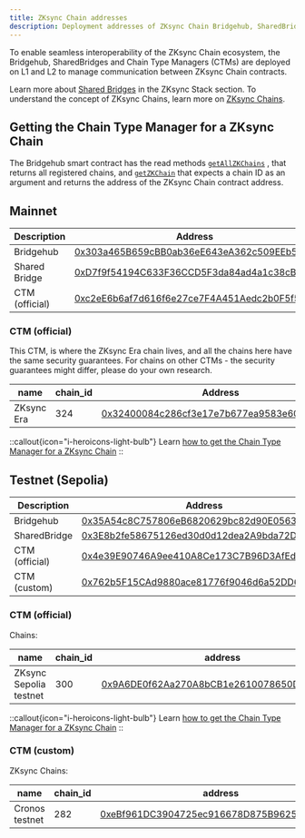 ```yaml
---
title: ZKsync Chain addresses
description: Deployment addresses of ZKsync Chain Bridgehub, SharedBridge, and CTMs.
---
```


To enable seamless interoperability of the ZKsync Chain ecosystem,
the Bridgehub, SharedBridges and Chain Type Managers (CTMs) are deployed on L1 and L2 to
manage communication between ZKsync Chain contracts.

Learn more about [Shared Bridges](/zksync-protocol/contracts/l1-contracts/shared-bridges) in the ZKsync Stack section.
To understand the concept of ZKsync Chains, learn more on [ZKsync Chains](/zk-stack/zk-chains).

## Getting the Chain Type Manager for a ZKsync Chain

The Bridgehub smart contract has the read methods [`getAllZKChains`](https://github.com/matter-labs/era-contracts/blob/3d9fd025516ddaa3e259d9e2e9d572620f05786b/l1-contracts/contracts/bridgehub/Bridgehub.sol#L422)
, that returns all registered chains, and [`getZKChain`](https://github.com/matter-labs/era-contracts/blob/3d9fd025516ddaa3e259d9e2e9d572620f05786b/l1-contracts/contracts/bridgehub/Bridgehub.sol#L439)
that expects a chain ID as an argument and returns the address of the ZKsync Chain contract address.

## Mainnet

| Description    | Address |
| -------------- | ------- |
| Bridgehub      | [0x303a465B659cBB0ab36eE643eA362c509EEb5213](https://etherscan.io/address/0x303a465B659cBB0ab36eE643eA362c509EEb5213) |
| Shared Bridge  | [0xD7f9f54194C633F36CCD5F3da84ad4a1c38cB2cB](https://etherscan.io/address/0xD7f9f54194C633F36CCD5F3da84ad4a1c38cB2cB) |
| CTM (official) | [0xc2eE6b6af7d616f6e27ce7F4A451Aedc2b0F5f5C](https://etherscan.io/address/0xc2eE6b6af7d616f6e27ce7F4A451Aedc2b0F5f5C) |

### CTM (official)

This CTM, is where the ZKsync Era chain lives, and all the chains here have the same security guarantees.
For chains on other CTMs - the security guarantees might differ, please do your own research.

| name       | chain_id  |  Address  |
| ---------- | --------- |  --- |
| ZKsync Era | 324       | [0x32400084c286cf3e17e7b677ea9583e60a000324](https://etherscan.io/address/0x32400084c286cf3e17e7b677ea9583e60a000324) |

::callout{icon="i-heroicons-light-bulb"}
Learn [how to get the Chain Type Manager for a ZKsync Chain](#getting-the-chain-type-manager-for-a-zksync-chain)
::

## Testnet (Sepolia)

| Description    | Address |
| -------------- | ------- |
| Bridgehub      | [0x35A54c8C757806eB6820629bc82d90E056394C92](https://sepolia.etherscan.io/address/0x35A54c8C757806eB6820629bc82d90E056394C92) |
| SharedBridge   | [0x3E8b2fe58675126ed30d0d12dea2A9bda72D18Ae](https://sepolia.etherscan.io/address/0x3E8b2fe58675126ed30d0d12dea2A9bda72D18Ae) |
| CTM (official) | [0x4e39E90746A9ee410A8Ce173C7B96D3AfEd444a5](https://sepolia.etherscan.io/address/0x4e39E90746A9ee410A8Ce173C7B96D3AfEd444a5) |
| CTM (custom)   | [0x762b5F15CAd9880ace81776f9046d6a52DD67a9b](https://sepolia.etherscan.io/address/0x762b5F15CAd9880ace81776f9046d6a52DD67a9b) |

### CTM (official)

Chains:

| name                   | chain_id  | address                                                                                                                       |
|------------------------|-----------|-------------------------------------------------------------------------------------------------------------------------------|
| ZKsync Sepolia testnet | 300       | [0x9A6DE0f62Aa270A8bCB1e2610078650D539B1Ef9](https://sepolia.etherscan.io/address/0x9A6DE0f62Aa270A8bCB1e2610078650D539B1Ef9) |

::callout{icon="i-heroicons-light-bulb"}
Learn [how to get the Chain Type Manager for a ZKsync Chain](#getting-the-chain-type-manager-for-a-zksync-chain)
::

### CTM (custom)

ZKsync Chains:

| name            | chain_id  |  address                                                                                                                      |
| --------------- | --------- | ----------------------------------------------------------------------------------------------------------------------------- |
| Cronos testnet  | 282       | [0xeBf961DC3904725ec916678D875B9625d5F7C29f](https://sepolia.etherscan.io/address/0xeBf961DC3904725ec916678D875B9625d5F7C29f) |
